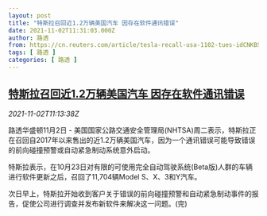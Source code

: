 ```yaml
---
layout: post
title: "特斯拉召回近1.2万辆美国汽车 因存在软件通讯错误"
date: 2021-11-02T11:31:03.000Z
author: 路透
from: https://cn.reuters.com/article/tesla-recall-usa-1102-tues-idCNKBS2HN1BC
tags: [ 路透 ]
categories: [ 路透 ]
---
```

<!--1635852663000-->
[特斯拉召回近1.2万辆美国汽车 因存在软件通讯错误](https://cn.reuters.com/article/tesla-recall-usa-1102-tues-idCNKBS2HN1BC)
------

<div>
<div><i>2021-11-02T11:13:38Z</i></div><p>路透华盛顿11月2日 - 美国国家公路交通安全管理局(NHTSA)周二表示，特斯拉正在召回自2017年以来售出的近1.2万辆美国汽车，因为一个通讯错误可能导致错误的前向碰撞预警或自动紧急制动系统意外启动。</p><p>特斯拉表示，在10月23日对有限的可使用完全自动驾驶系统(Beta版)人群的车辆进行软件更新之后，召回了11,704辆Model S、X、3和Y汽车。</p><p>次日早上，特斯拉开始收到客户关于错误的前向碰撞预警和自动紧急制动事件的报告，促使公司进行调查并发布新软件来解决这一问题。(完)</p>
</div>
